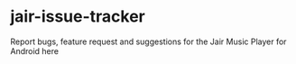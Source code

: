 # jair-issue-tracker
Report bugs, feature request and suggestions for the Jair Music Player for Android here
